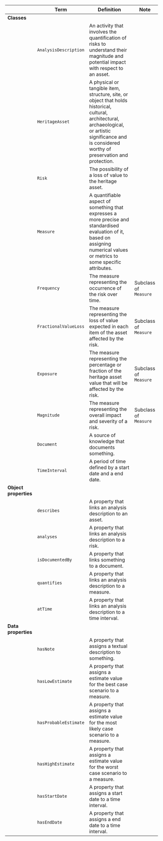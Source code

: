 |                       | **Term**                 | **Definition**                                                                                                                                                                                            | **Note**                |
|-----------------------|--------------------------|-----------------------------------------------------------------------------------------------------------------------------------------------------------------------------------------------------------|-------------------------|
| **Classes**           |                          |                                                                                                                                                                                                           |                         |
|                       | `AnalysisDescription`         | An activity that involves the quantification of risks to understand their magnitude and potential impact with respect to an asset.                                                                                                                             |                         |
|                       | `HeritageAsset`          | A physical or tangible item, structure, site, or object that holds historical, cultural, architectural, archaeological, or artistic significance and is considered worthy of preservation and protection. |                         |
|                       | `Risk`                   | The possibility of a loss of value to the heritage asset.                                                                                                                                                 |                         |
|                       | `Measure`              | A quantifiable aspect of something that expresses a more precise and standardised evaluation of it, based on assigning numerical values or metrics to some specific attributes.                                                                                                                                                                   |                         |
|                       | `Frequency`          | The measure representing the occurrence of the risk over time.                                                                                           | Subclass of `Measure` |
|                       | `FractionalValueLoss`          | The measure representing the loss of value expected in each item of the asset affected by the risk.                                                                                           | Subclass of `Measure` |
|                       | `Exposure`          | The measure representing the percentage or fraction of the heritage asset value that will be affected by the risk.                                                                                           | Subclass of `Measure` |
|                       | `Magnitude`          | The measure representing the overall impact and severity of a risk.                                                                                          | Subclass of `Measure` |
|                       | `Document`        | A source of knowledge that documents something.                                                                                                                                              |                         |
|                       | `TimeInterval`          | A period of time defined by a start date and a end date.                                                                                                                                                                |          |
| **Object properties** |                          |                                                                                                                                                                                                           |                         |
|                       | `describes`          | A property that links an analysis description to an asset.                                                                                                                                              |                         |
|                       | `analyses`            | A property that links an analysis description to a risk.                                                                                                                                                        |                         |
|                       | `isDocumentedBy`         | A property that links something to a document.                                                                                                                                             |                         |
|                       | `quantifies`           | A property that links an analysis description to a measure.                                                                                                                                                         |                         |
|                       | `atTime`           | A property that links an analysis description to a time interval.                                                                                                                                                       |                         |
| **Data properties**   |                          |                                                                                                                                                                                                           |                         |
|                       | `hasNote`                | A property that assigns a textual description to something.                                                                                                                                            |                         |
|                       | `hasLowEstimate`         | A property that assigns a estimate value for the best case scenario to a measure.                                                                                                                      |                         |
|                       | `hasProbableEstimate`    | A property that assigns a estimate value for the most likely case scenario to a measure.                                                                                                               |                         |
|                       | `hasHighEstimate`        | A property that assigns a estimate value for the worst case scenario to a measure.                                                                                                                     |                         |
|                       | `hasStartDate`                | A property that assigns a start date to a time interval.                                                                                                                                                                                 |          |
|                       | `hasEndDate`                | A property that assigns a end date to a time interval.                                                                                                                                                                                 |          |